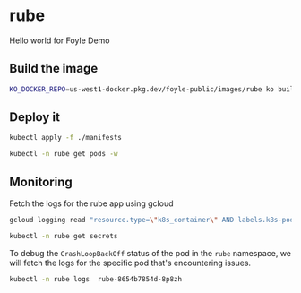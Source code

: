 # rube

Hello world for Foyle Demo

## Build the image

```bash {"id":"01JATZXXEKVEKSE44Z3PY1S45F","interactive":"true"}
KO_DOCKER_REPO=us-west1-docker.pkg.dev/foyle-public/images/rube ko build .
```

## Deploy it

```bash {"id":"01JAV0AB0THJFS20GKNWMXMN05","interactive":"true"}
kubectl apply -f ./manifests
```

```bash {"id":"01JAV0B6T625Z5G4KM3WA4SPCN","interactive":"false"}
kubectl -n rube get pods -w
```

## Monitoring

Fetch the logs for the rube app using gcloud

```bash {"id":"01JAV0FH9HF58VMYEWAJ7CKD5Z","interactive":"true"}
gcloud logging read "resource.type=\"k8s_container\" AND labels.k8s-pod/app=\"rube\"" --limit=100 --freshness=1h --format="table(severity,timestamp,jsonPayload.message)"
```

```bash {"id":"01JAV0S2H6VJVWS2HS0JEEHEH0","interactive":"false"}
kubectl -n rube get secrets
```

To debug the `CrashLoopBackOff` status of the pod in the `rube` namespace, we will fetch the logs for the specific pod that's encountering issues.

```bash
kubectl -n rube logs  rube-8654b7854d-8p8zh
```
